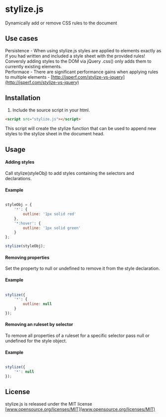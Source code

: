 # stylize.js
Dynamically add or remove CSS rules to the document <br>

## Use cases
Persistence - When using stylize.js styles are applied to elements exactly as if you had written and included a style sheet with the provided rules! Conversly adding styles to the DOM via jQuery .css() only adds them to currently existing elements. <br>
Performace - There are significant performance gains when applying rules to multiple elements - [http://jsperf.com/stylize-vs-jquery](http://jsperf.com/stylize-vs-jquery)

## Installation
1. Include the source script in your html. <br>
```html
<script src="stylize.js"></script>
```
This script will create the stylize function that can be used to append new styles to the stylize sheet in the document head.

## Usage

#### Adding styles
Call stylize(styleObj) to add styles containing the selectors and declarations. <br>
   
#### Example
```js

styleObj = {
    '*': {
        outline: '1px solid red'
    },
    '*:hover': {
        outline: '1px solid green'
    }
};

stylize(styleObj);

```

#### Removing properties
Set the property to null or undefined to remove it from the style declaration.

#### Example
```js

stylize({
	'*': {
        outline: null
    }
});

```


#### Removing an ruleset by selector
To remove all properties of a ruleset for a specific selector pass null or undefined for the style object.

#### Example
```js

stylize({
	'*': null
});

```


## License 
stylize.js is released under the MIT license <br>
[www.opensource.org/licenses/MIT](www.opensource.org/licenses/MIT)
